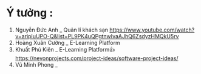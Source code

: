 # Ý tưởng : 
  01. Nguyễn Đức Anh _ Quản lí khách sạn https://www.youtube.com/watch?v=aripIuUPO-Q&list=PL9PK4uQPgtnwIvaAJhQ6ZsdyzHMQkU5rv
  02. Hoàng Xuân Cường _ E-Learning Platform
  03. Khuất Phú Kiên _ E-Learning Platform👍  https://nevonprojects.com/project-ideas/software-project-ideas/
  04. Vũ Minh Phong _
